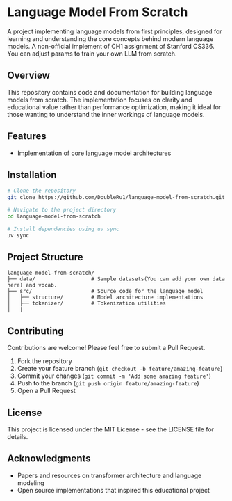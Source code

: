 # Language Model From Scratch

A project implementing language models from first principles, designed for learning and understanding the core concepts behind modern language models.
A non-official implement of CH1 assignment of Stanford CS336.
You can adjust params to train your own LLM from scratch.


## Overview

This repository contains code and documentation for building language models from scratch. The implementation focuses on clarity and educational value rather than performance optimization, making it ideal for those wanting to understand the inner workings of language models.

## Features

- Implementation of core language model architectures

## Installation

```bash
# Clone the repository
git clone https://github.com/DoubleRu1/language-model-from-scratch.git

# Navigate to the project directory
cd language-model-from-scratch

# Install dependencies using uv sync
uv sync
```

## Project Structure

```
language-model-from-scratch/
├── data/                  # Sample datasets(You can add your own data here) and vocab.
├── src/                   # Source code for the language model
│   ├── structure/         # Model architecture implementations
│   ├── tokenizer/         # Tokenization utilities
│   |
```


## Contributing

Contributions are welcome! Please feel free to submit a Pull Request.

1. Fork the repository
2. Create your feature branch (`git checkout -b feature/amazing-feature`)
3. Commit your changes (`git commit -m 'Add some amazing feature'`)
4. Push to the branch (`git push origin feature/amazing-feature`)
5. Open a Pull Request

## License

This project is licensed under the MIT License - see the LICENSE file for details.

## Acknowledgments

- Papers and resources on transformer architecture and language modeling
- Open source implementations that inspired this educational project
